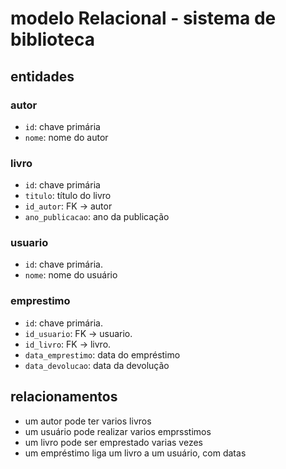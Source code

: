 # modelo Relacional - sistema de biblioteca

## entidades

### autor
- `id`: chave primária
- `nome`: nome do autor

### livro
- `id`: chave primária
- `titulo`: título do livro
- `id_autor`: FK → autor
- `ano_publicacao`: ano da publicação

### usuario
- `id`: chave primária.
- `nome`: nome do usuário

### emprestimo
- `id`: chave primária.
- `id_usuario`: FK → usuario.
- `id_livro`: FK → livro.
- `data_emprestimo`: data do empréstimo 
- `data_devolucao`: data da devolução 

## relacionamentos

- um autor pode ter varios livros
- um usuário pode realizar varios emprsstimos
- um livro pode ser emprestado varias vezes 
- um empréstimo liga um livro a um usuário, com datas
